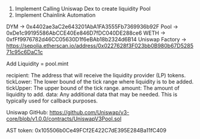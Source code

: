 1. Implement Calling Uniswap Dex to create liquidity Pool
2. Implement Chainlink Automation

DYM -> 0x4402ae3aC2e643201AbA1FA3555Fb7369936b92F
Pool -> 0xDe1c99195586AbCCE40Ee846D7fDC040DE288ce6
WETH -> 0xfFf9976782d46CC05630D1f6eBAb18b2324d6B14
Uniswap Factory -> https://sepolia.etherscan.io/address/0x0227628f3F023bb0B980b67D528571c95c6DaC1c

Add Liquidity = pool.mint

recipient: The address that will receive the liquidity provider (LP) tokens.
tickLower: The lower bound of the tick range where liquidity is to be added.
tickUpper: The upper bound of the tick range.
amount: The amount of liquidity to add.
data: Any additional data that may be needed. This is typically used for callback purposes.

Uniswap GitHub: https://github.com/Uniswap/v3-core/blob/v1.0.0/contracts/UniswapV3Pool.sol

AST token: 0x105506b0Ce49FCf2E422C7dE395E284Ba11fC409
